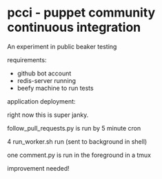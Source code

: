 pcci - puppet community continuous integration
==============================================


An experiment in public beaker testing


requirements: 

* github bot account
* redis-server running
* beefy machine to run tests




application deployment:


right now this is super janky.


follow_pull_requests.py is run by 5 minute cron


4 run_worker.sh run (sent to background in shell)


one comment.py is run in the foreground in a tmux


improvement needed!
